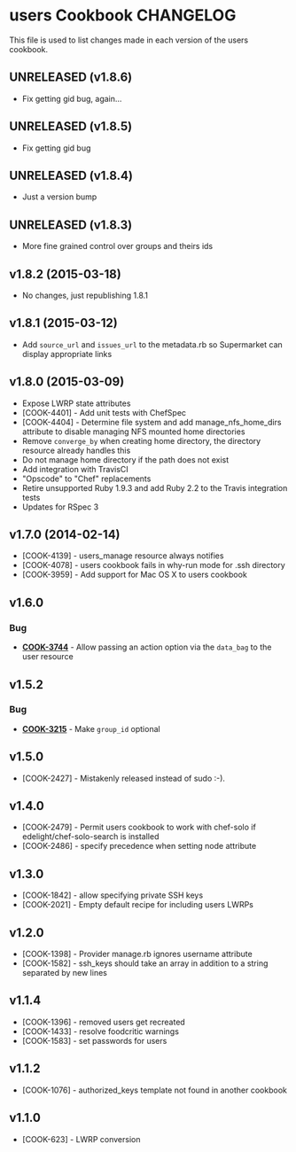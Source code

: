 users Cookbook CHANGELOG
========================
This file is used to list changes made in each version of the users cookbook.

UNRELEASED (v1.8.6)
-------------------
- Fix getting gid bug, again...

UNRELEASED (v1.8.5)
-------------------
- Fix getting gid bug

UNRELEASED (v1.8.4)
-------------------
- Just a version bump

UNRELEASED (v1.8.3)
-------------------
- More fine grained control over groups and theirs ids

v1.8.2 (2015-03-18)
-------------------
- No changes, just republishing 1.8.1

v1.8.1 (2015-03-12)
-------------------
- Add `source_url` and `issues_url` to the metadata.rb so Supermarket can display
appropriate links

v1.8.0 (2015-03-09)
-------------------
- Expose LWRP state attributes
- [COOK-4401] - Add unit tests with ChefSpec
- [COOK-4404] - Determine file system and add manage_nfs_home_dirs attribute to disable
managing NFS mounted home directories
- Remove `converge_by` when creating home directory, the directory resource
already handles this
- Do not manage home directory if the path does not exist
- Add integration with TravisCI
- "Opscode" to "Chef" replacements
- Retire unsupported Ruby 1.9.3 and add Ruby 2.2 to the Travis integration tests
- Updates for RSpec 3

v1.7.0 (2014-02-14)
-------------------
- [COOK-4139] - users_manage resource always notifies
- [COOK-4078] - users cookbook fails in why-run mode for .ssh directory
- [COOK-3959] - Add support for Mac OS X to users cookbook


v1.6.0
------
### Bug
- **[COOK-3744](https://tickets.opscode.com/browse/COOK-3744)** - Allow passing an action option via the `data_bag` to the user resource


v1.5.2
------
### Bug
- **[COOK-3215](https://tickets.opscode.com/browse/COOK-3215)** - Make `group_id` optional

v1.5.0
------
- [COOK-2427] - Mistakenly released instead of sudo :-).

v1.4.0
------
- [COOK-2479] - Permit users cookbook to work with chef-solo if edelight/chef-solo-search is installed
- [COOK-2486] - specify precedence when setting node attribute

v1.3.0
------
- [COOK-1842] - allow specifying private SSH keys
- [COOK-2021] - Empty default recipe for including users LWRPs

v1.2.0
------
- [COOK-1398] - Provider manage.rb ignores username attribute
- [COOK-1582] - ssh_keys should take an array in addition to a string separated by new lines

v1.1.4
------
- [COOK-1396] - removed users get recreated
- [COOK-1433] - resolve foodcritic warnings
- [COOK-1583] - set passwords for users

v1.1.2
------
- [COOK-1076] - authorized_keys template not found in another cookbook

v1.1.0
------
- [COOK-623] - LWRP conversion

